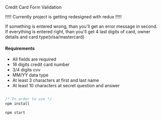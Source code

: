 Credit Card Form Validation

!!!!! Currently project is getting redesigned with redux !!!!!

If something is entered wrong, than you'll get an error message in second.
If everything is entered right, than you'll get 4 last digits of card, owner details and card type(visa/mastercard)
#### Requirements

- All fields are required
- 16 digits credit card number
- 3/4 digits cvv
- MM/YY data type
- At least 3 characters at first and last name
- At least 10 characters at secret question and answer

 
```javascript

/* In order to use */
npm install

npm start

```
